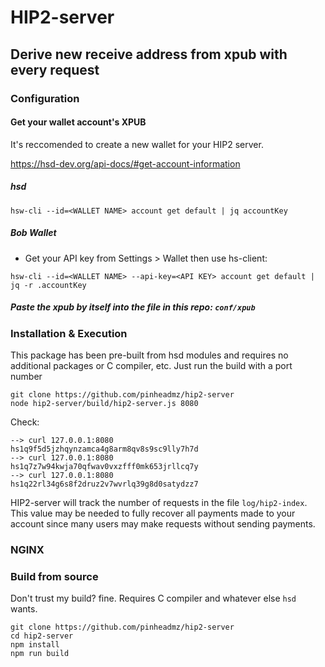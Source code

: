 # HIP2-server

## Derive new receive address from xpub with every request

### Configuration

#### Get your wallet account's XPUB

It's reccomended to create a new wallet for your HIP2 server.

https://hsd-dev.org/api-docs/#get-account-information

##### hsd
`hsw-cli --id=<WALLET NAME> account get default | jq accountKey`

##### Bob Wallet
- Get your API key from Settings > Wallet then use hs-client:

`hsw-cli --id=<WALLET NAME> --api-key=<API KEY> account get default | jq -r .accountKey`

##### Paste the xpub by itself into the file in this repo: `conf/xpub`

### Installation & Execution

This package has been pre-built from hsd modules and requires no additional
packages or C compiler, etc. Just run the build with a port number


```
git clone https://github.com/pinheadmz/hip2-server
node hip2-server/build/hip2-server.js 8080
```

Check:
```
--> curl 127.0.0.1:8080
hs1q9f5d5jzhqynzamca4g8arm8qv8s9sc9lly7h7d 
--> curl 127.0.0.1:8080
hs1q7z7w94kwja70qfwav0vxzfff0mk653jrllcq7y 
--> curl 127.0.0.1:8080
hs1q22rl34g6s8f2druz2v7wvrlq39g8d0satydzz7
```

HIP2-server will track the number of requests in the file `log/hip2-index`.
This value may be needed to fully recover all payments made to your account
since many users may make requests without sending payments.

### NGINX



### Build from source

Don't trust my build? fine. Requires C compiler and whatever else `hsd` wants.

```
git clone https://github.com/pinheadmz/hip2-server
cd hip2-server
npm install
npm run build
```